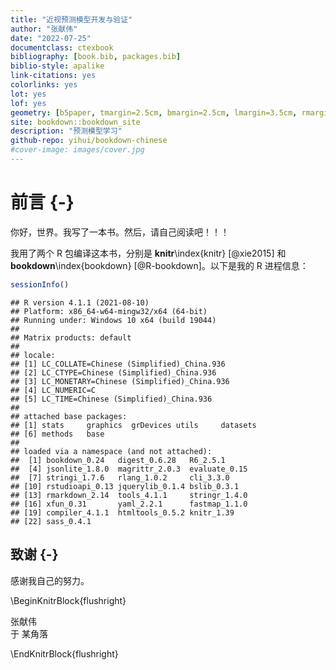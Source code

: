 ```yaml
--- 
title: "近视预测模型开发与验证"
author: "张献伟"
date: "2022-07-25"
documentclass: ctexbook
bibliography: [book.bib, packages.bib]
biblio-style: apalike
link-citations: yes
colorlinks: yes
lot: yes
lof: yes
geometry: [b5paper, tmargin=2.5cm, bmargin=2.5cm, lmargin=3.5cm, rmargin=2.5cm]
site: bookdown::bookdown_site
description: "预测模型学习"
github-repo: yihui/bookdown-chinese
#cover-image: images/cover.jpg
---
```




# 前言 {-}

你好，世界。我写了一本书。然后，请自己阅读吧！！！

我用了两个 R 包编译这本书，分别是 **knitr**\index{knitr} [@xie2015] 和 **bookdown**\index{bookdown} [@R-bookdown]。以下是我的 R 进程信息：


```r
sessionInfo()
```

```
## R version 4.1.1 (2021-08-10)
## Platform: x86_64-w64-mingw32/x64 (64-bit)
## Running under: Windows 10 x64 (build 19044)
## 
## Matrix products: default
## 
## locale:
## [1] LC_COLLATE=Chinese (Simplified)_China.936 
## [2] LC_CTYPE=Chinese (Simplified)_China.936   
## [3] LC_MONETARY=Chinese (Simplified)_China.936
## [4] LC_NUMERIC=C                              
## [5] LC_TIME=Chinese (Simplified)_China.936    
## 
## attached base packages:
## [1] stats     graphics  grDevices utils     datasets 
## [6] methods   base     
## 
## loaded via a namespace (and not attached):
##  [1] bookdown_0.24   digest_0.6.28   R6_2.5.1       
##  [4] jsonlite_1.8.0  magrittr_2.0.3  evaluate_0.15  
##  [7] stringi_1.7.6   rlang_1.0.2     cli_3.3.0      
## [10] rstudioapi_0.13 jquerylib_0.1.4 bslib_0.3.1    
## [13] rmarkdown_2.14  tools_4.1.1     stringr_1.4.0  
## [16] xfun_0.31       yaml_2.2.1      fastmap_1.1.0  
## [19] compiler_4.1.1  htmltools_0.5.2 knitr_1.39     
## [22] sass_0.4.1
```

## 致谢 {-}

感谢我自己的努力。

\BeginKnitrBlock{flushright}<p class="flushright">张献伟  
于 某角落</p>\EndKnitrBlock{flushright}

